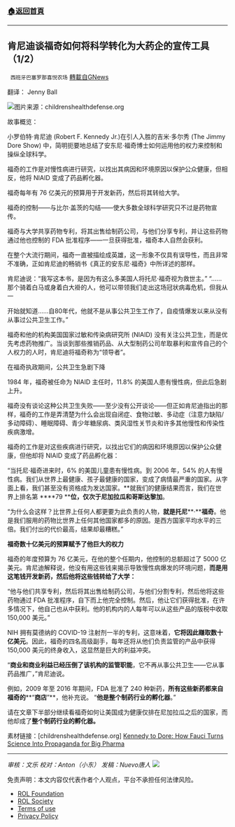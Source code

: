 ###  [:house:返回首頁](https://github.com/ourhimalayas/txt)
---


## 肯尼迪谈福奇如何将科学转化为大药企的宣传工具（1/2）
` 西班牙巴塞罗那喜悦农场` [轉載自GNews](https://gnews.org/zh-hans/1889510/)

翻译： Jenny Ball

![](https://assets.gnews.org/wp-content/uploads/2022/01/image-1690.png)图片来源：childrenshealthdefense.org

故事概览：

小罗伯特·肯尼迪 (Robert F. Kennedy Jr.)在引人入胜的吉米·多尔秀 (The Jimmy Dore Show) 中，简明扼要地总结了安东尼·福奇博士如何运用他的权力来控制和操纵全球科学。

福奇的工作是对慢性病进行研究，以找出其病因和环境原因以保护公众健康，但相反，他将 NIAID 变成了药品孵化器。

福奇每年有 76 亿美元的预算用于开发新药，然后将其转给大学。

福奇的控制——与比尔·盖茨的勾结——使大多数全球科学研究只不过是药物宣传。

福奇与大学共享药物专利，将其出售给制药公司，与他们分享专利，并让这些药物通过他也控制的 FDA 批准程序——一旦获得批准，福奇本人自然会获利。

在整个大流行期间，福奇一直被描绘成英雄，这一形象不仅具有误导性，而且非常不准确，正如肯尼迪的畅销书《真正的安东尼·福奇》中所详述的那样。

肯尼迪说：“我写这本书，是因为有这么多美国人将托尼·福奇视为救世主。” “……那个骑着白马或身着白大褂的人，他可以带领我们走出这场冠状病毒危机，但我从一

开始就知道……自80年代，他就不是从事公共卫生工作了，自疫情爆发以来从没有从事过公共卫生工作。”

福奇和他的机构美国国家过敏和传染病研究所 (NIAID) 没有关注公共卫生，而是优先考虑药物推广。当谈到那些推销药品、从大型制药公司牟取暴利和宣传自己的个人权力的人时，肯尼迪将福奇称为“领导者”。

在福奇执政期间，公共卫生急剧下降

1984 年，福奇被任命为 NIAID 主任时，11.8% 的美国人患有慢性病，但此后急剧上升。

福奇没有谈论这种公共卫生失败——至少没有公开谈论——但正如肯尼迪指出的那样，福奇的工作是弄清楚为什么会出现自闭症、食物过敏、多动症（注意力缺陷/多动障碍）、睡眠障碍、青少年糖尿病、类风湿性关节炎和许多其他慢性和传染性疾病激增。

福奇的工作是对这些疾病进行研究，以找出它们的病因和环境原因以保护公众健康，但他却将 NIAID 变成了药品孵化器：

“当托尼·福奇进来时，6% 的美国儿童患有慢性病。到 2006 年，54% 的人有慢性病。我们从世界上最健康、孩子最健康的国家，变成了病情最严重的国家。从字面上看，我们甚至没有资格成为发达国家。**就我们的健康结果而言，我们在世界上排名第 ****79 ****位，仅次于尼加拉瓜和哥斯达黎加**。

“为什么会这样？比世界上任何人都更要为此负责的人物，**就是托尼****·****福奇**。他是我们服用的药物比世界上任何其他国家都多的原因。是西方国家平均水平的三倍。我们付出的代价最高，结果却最糟糕。”

**福奇数十亿美元的预算赋予了他巨大的权力**

福奇的年度预算为 76 亿美元，在他的整个任期内，他控制的总额超过了 5000 亿美元。肯尼迪解释说，他没有用这些钱来揭示导致慢性病爆发的环境问题，**而是用这笔钱开发新药，然后他将这些钱转给了大学：**

“他与他们共享专利，然后将其出售给制药公司，与他们分割专利，然后他将这些药物通过 FDA 批准程序，自下而上他完全控制。然后，他让它们获得批准，在许多情况下，他自己也从中获利。他的机构内的人每年可以从这些产品的版税中收取 150,000 美元。”

NIH 拥有莫德纳的 COVID-19 注射剂一半的专利，这意味着，**它将因此赚取数十亿美元**。因此，福奇的四名高级副手，每年还将从他们负责监管的产品中获得 150,000 美元的终身收入，这显然是巨大的利益冲突。

“**商业和商业利益已经压倒了该机构的监管职能**，它不再从事公共卫生——它从事药品推广，”肯尼迪说。

例如，2009 年至 2016 年期间，FDA 批准了 240 种新药，**所有这些新药都来自福奇的****“****商店****”**，他补充说。 “**他是整个制药行业的孵化器**。”

请在文章下半部分继续看福奇如何让美国成为健康仅排在尼加拉瓜之后的国家，而他却成了**整个制药行业的孵化器。**

素材链接：[childrenshealthdefense.org] [Kennedy to Dore: How Fauci Turns Science Into Propaganda for Big Pharma](https://childrenshealthdefense.org/defender/kennedy-dore-fauci-propaganda-big-pharma/?utm_source=salsa&amp;eType=EmailBlastContent&amp;eId=78691755-4889-4368-beac-7f6dcda2531e)

* * *

*审核：文乐
校对：Anton（小东）
发稿：Nuevo唐人*
![](https://assets.gnews.org/wp-content/uploads/2022/01/GNEWS_CH.-1-3-2.jpeg)
 

免责声明：本文内容仅代表作者个人观点，平台不承担任何法律风险。

- [ROL Foundation](https://rolfoundation.org/)
- [ROL Society](https://rolsociety.org/)
- [Terms of use](https://gnews.org/terms-of-use-3/)
- [Privacy Policy](https://gnews.org/privacy-policy/)
